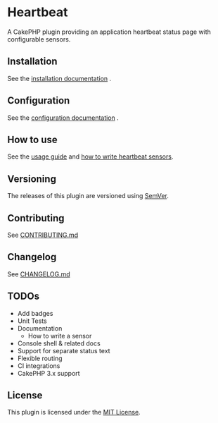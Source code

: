 # Heartbeat

 A CakePHP plugin providing an application heartbeat status page with configurable sensors.

## Installation

See the [installation documentation](Docs/Installation.md) .

## Configuration

See the [configuration documentation](Docs/Configuration.md) .

## How to use

See the [usage guide](Docs/Usage.md) and [how to write heartbeat sensors](Docs/Sensors.md).

## Versioning

The releases of this plugin are versioned using [SemVer](http://semver.org/).

## Contributing

See [CONTRIBUTING.md](CONTRIBUTING.md)

## Changelog

See [CHANGELOG.md](CHANGELOG.md)

## TODOs

- Add badges
- Unit Tests
- Documentation
    - How to write a sensor
- Console shell & related docs
- Support for separate status text
- Flexible routing
- CI integrations
- CakePHP 3.x support

## License

This plugin is licensed under the [MIT License](LICENSE).
